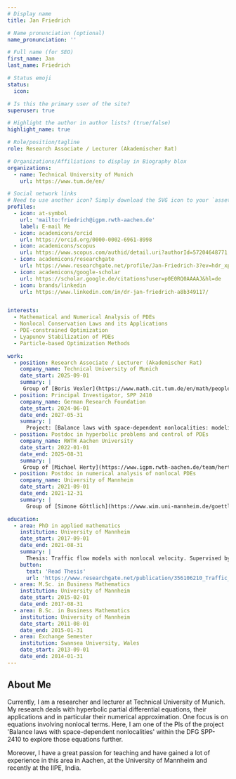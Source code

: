 ```yaml
---
# Display name
title: Jan Friedrich

# Name pronunciation (optional)
name_pronunciation: ''

# Full name (for SEO)
first_name: Jan
last_name: Friedrich

# Status emoji
status:
  icon: 

# Is this the primary user of the site?
superuser: true

# Highlight the author in author lists? (true/false)
highlight_name: true

# Role/position/tagline
role: Research Associate / Lecturer (Akademischer Rat)

# Organizations/Affiliations to display in Biography blox
organizations:
  - name: Technical University of Munich
    url: https://www.tum.de/en/

# Social network links
# Need to use another icon? Simply download the SVG icon to your `assets/media/icons/` folder.
profiles:
  - icon: at-symbol
    url: 'mailto:friedrich@igpm.rwth-aachen.de'
    label: E-mail Me
  - icon: academicons/orcid
    url: https://orcid.org/0000-0002-6961-8998
  - icon: academicons/scopus
    url: https://www.scopus.com/authid/detail.uri?authorId=57204648771
  - icon: academicons/researchgate
    url: https://www.researchgate.net/profile/Jan-Friedrich-3?ev=hdr_xprf
  - icon: academicons/google-scholar
    url: https://scholar.google.de/citations?user=p0E0RQ0AAAAJ&hl=de
  - icon: brands/linkedin
    url: https://www.linkedin.com/in/dr-jan-friedrich-a8b349117/


interests:
  - Mathematical and Numerical Analysis of PDEs
  - Nonlocal Conservation Laws and its Applications
  - PDE-constrained Optimization
  - Lyapunov Stabilization of PDEs
  - Particle-based Optimization Methods

work:
  - position: Research Associate / Lecturer (Akademischer Rat)
    company_name: Technical University of Munich
    date_start: 2025-09-01
    summary: |
     Group of [Boris Vexler](https://www.math.cit.tum.de/en/math/people/professors/vexler-boris/)
  - position: Principal Investigator, SPP 2410
    company_name: German Research Foundation
    date_start: 2024-06-01
    date_end: 2027-05-31
    summary: |
      Project: [Balance laws with space-dependent nonlocalities: modeling, simulation and uncertainty quantification (NonLoc)](https://www.spp2410.uni-stuttgart.de/SPP-Projects/05_friedrich-goettlich/) 
  - position: Postdoc in hyperbolic problems and control of PDEs
    company_name: RWTH Aachen University
    date_start: 2022-01-01
    date_end: 2025-08-31
    summary: |
     Group of [Michael Herty](https://www.igpm.rwth-aachen.de/team/herty)
  - position: Postdoc in numerical analysis of nonlocal PDEs
    company_name: University of Mannheim
    date_start: 2021-09-01
    date_end: 2021-12-31
    summary: |
      Group of [Simone Göttlich](https://www.wim.uni-mannheim.de/goettlich/)

education:
  - area: PhD in applied mathematics
    institution: University of Mannheim
    date_start: 2017-09-01
    date_end: 2021-08-31
    summary: |
      Thesis: Traffic flow models with nonlocal velocity. Supervised by [Simone Göttlich](https://www.wim.uni-mannheim.de/goettlich/).
    button:
      text: 'Read Thesis'
      url: 'https://www.researchgate.net/publication/356106210_Traffic_flow_models_with_nonlocal_velocity'
  - area: M.Sc. in Business Mathematics
    institution: University of Mannheim
    date_start: 2015-02-01
    date_end: 2017-08-31
  - area: B.Sc. in Business Mathematics
    institution: University of Mannheim
    date_start: 2011-08-01
    date_end: 2015-01-31
  - area: Exchange Semester
    institution: Swansea University, Wales
    date_start: 2013-09-01
    date_end: 2014-01-31
---
```


## About Me

Currently, I am a researcher and lecturer at Technical University of Munich. My research deals with hyperbolic partial differential equations, their applications and in particular their numerical approximation. One focus is on equations involving nonlocal terms. Here, I am one of the PIs of the project 'Balance laws with space-dependent nonlocalities' within the DFG SPP-2410 to explore those equations further.

Moreover, I have a great passion for teaching and have gained a lot of experience in this area in Aachen, at the University of Mannheim and recently at the IIPE, India.